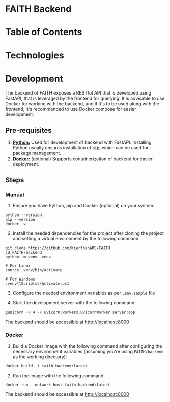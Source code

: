 # FAITH Backend

# Table of Contents

# Technologies

# Development

The backend of FAITH exposes a RESTful API that is developed using FastAPI, that is leveraged by the frontend for querying. It is advisable to use Docker for working with the backend, and if it's to be used along with the frontend, it's recommended to use Docker compose for easier development.

## Pre-requisites

1. [**Python:**](https://www.python.org/) Used for development of backend with FastAPI. Installing Python usually ensures installation of `pip`, which can be used for package management.
2. [**Docker:**](https://www.docker.com/) (optional) Supports containerization of backend for easier deployment.

## Steps

### Manual

1. Ensure you have Python, pip and Docker (optional) on your system:

```shell
python --version
pip --version
docker -v
```

2. Install the needed dependencies for the project after cloning the project and setting a virtual environment by the following command:

```shell
git clone https://github.com/KierthanaRS/FAITH
cd FAITH/backend
python -m venv .venv

# For Linux
source .venv/bin/activate

# For Windows
.venv\\Scripts\\Activate.ps1
```

3. Configure the needed environment variables as per `.env.sample` file

4. Start the development server with the following command:

```bash
gunicorn -w 4 -k uvicorn.workers.UvicornWorker server:app
```

The backend should be accessible at [http://localhost:8000](http://localhost:8000)

### Docker

1. Build a Docker image with the following command after configuring the necessary environment variables (assuming you're using `FAITH/backend` as the working directory):

```shell
docker build -t faith-backend:latest .
```

2. Run the image with the following command:
```shell
docker run --network host faith-backend:latest 
```

The backend should be accessible at [http://localhost:8000](http://localhost:8000)